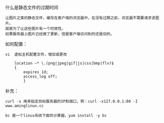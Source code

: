 什么是静态文件的过期时间

	让图片之类的静态文件，缓存在客户端的浏览器中，在没有过期之前，浏览器不需要请求该图片。
	就是为了让这些图片有一个时效性。
	如果服务器上图片已经做了更新，但是客户端访问到的还是旧的。

如何配置：

	vi  虚拟主机配置文件，增加或更改

	    location ~* \.(png|jpeg|gif|js|css|bmp|flv)$
	    {
        	expires 1d;
	        access_log off;
    	    }


补充：

	curl -x 用来指定目标服务器的IP和端口，例：curl -x127.0.0.1:80 -I www.aminglinux.cc

	bc 是一个linux系统下面的计算器，yum install -y bc
